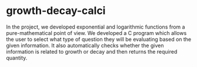 # growth-decay-calci
In the project, we developed exponential and logarithmic functions from a pure-mathematical  point of view. We developed a C program which allows the user to select what type of  question they will be evaluating based on the given information. It also automatically checks  whether the given information is related to growth or decay and then returns the required  quantity.
